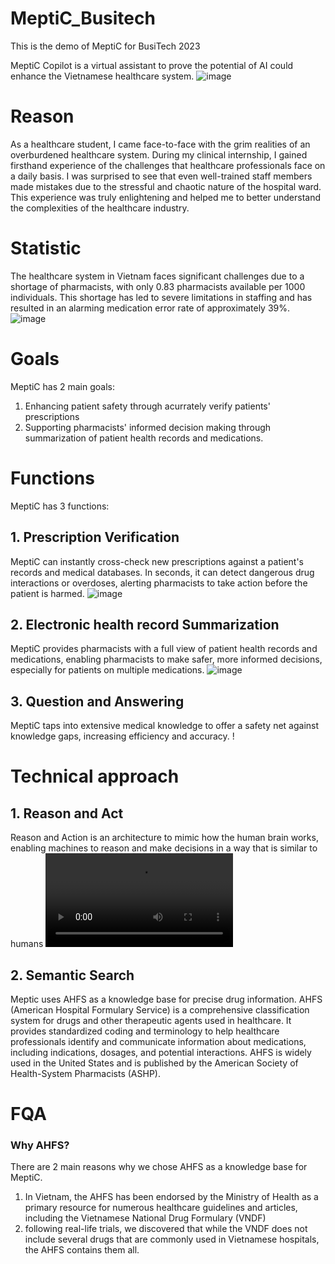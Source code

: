 # MeptiC_Busitech
This is the demo of MeptiC for BusiTech 2023

MeptiC Copilot is a virtual assistant to prove the potential of AI could enhance the Vietnamese healthcare system.
![image](https://user-images.githubusercontent.com/64120343/231550602-9eb14aa0-4273-4e2f-8b25-0623ef112f08.png)

# Reason
As a healthcare student, I came face-to-face with the grim realities of an overburdened healthcare system. During my clinical internship, I gained firsthand experience of the challenges that healthcare professionals face on a daily basis. I was surprised to see that even well-trained staff members made mistakes due to the stressful and chaotic nature of the hospital ward. This experience was truly enlightening and helped me to better understand the complexities of the healthcare industry.

# Statistic
The healthcare system in Vietnam faces significant challenges due to a shortage of pharmacists, with only 0.83 pharmacists available per 1000 individuals. This shortage has led to severe limitations in staffing and has resulted in an alarming medication error rate of approximately 39%.
![image](https://user-images.githubusercontent.com/64120343/231555161-1783575d-703d-4a1a-afab-a640ea8a53ba.png)


# Goals
MeptiC has 2 main goals:
1. Enhancing patient safety through acurrately verify patients' prescriptions
2. Supporting pharmacists' informed decision making through summarization of patient health records and medications.

# Functions
MeptiC has 3 functions:
## 1. Prescription Verification
MeptiC can instantly cross-check new prescriptions against a patient's records and medical databases.
In seconds, it can detect dangerous drug interactions or overdoses, alerting pharmacists to take action before the patient is harmed.
![image](https://user-images.githubusercontent.com/64120343/231552700-03636062-4c8c-4f25-a0ca-3adca8827634.png)

## 2. Electronic health record Summarization
MeptiC provides pharmacists with a full view of patient health records and medications, enabling pharmacists to make safer, more informed decisions, especially for patients on multiple medications.
![image](https://user-images.githubusercontent.com/64120343/231558649-d1ae98b2-8011-4ab7-9c23-b63e2b0f99ac.png)

## 3. Question and Answering
MeptiC taps into extensive medical knowledge to offer a safety net against knowledge gaps, increasing efficiency and accuracy.
!

# Technical approach
## 1. Reason and Act
Reason and Action is an architecture to mimic how the human brain works, enabling machines to reason and make decisions in a way that is similar to humans
![video](https://user-images.githubusercontent.com/64120343/231559802-681b57fd-7904-43ad-8cde-b659a0f3a62e.mp4)

## 2. Semantic Search
Meptic uses AHFS as a knowledge base for precise drug information.
AHFS (American Hospital Formulary Service) is a comprehensive classification system for drugs and other therapeutic agents used in healthcare. It provides standardized coding and terminology to help healthcare professionals identify and communicate information about medications, including indications, dosages, and potential interactions. AHFS is widely used in the United States and is published by the American Society of Health-System Pharmacists (ASHP).

# FQA
### Why AHFS?
There are 2 main reasons why we chose AHFS as a knowledge base for MeptiC.
1. In Vietnam, the AHFS has been endorsed by the Ministry of Health as a primary resource for numerous healthcare guidelines and articles, including the Vietnamese National Drug Formulary (VNDF)
2. following real-life trials, we discovered that while the VNDF does not include several drugs that are commonly used in Vietnamese hospitals, the AHFS contains them all.
